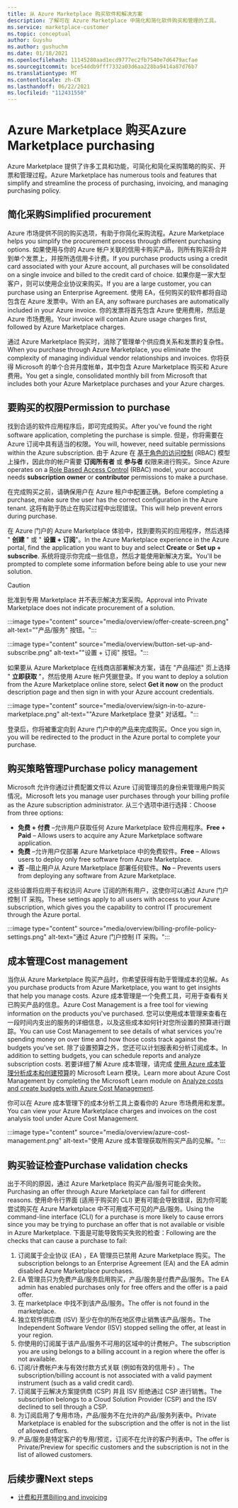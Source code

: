 ```yaml
---
title: 从 Azure Marketplace 购买软件和解决方案
description: 了解可在 Azure Marketplace 中简化和简化软件购买和管理的工具。
ms.service: marketplace-customer
ms.topic: conceptual
author: Guyshu
ms.author: gushuchm
ms.date: 01/18/2021
ms.openlocfilehash: 11145280aad1ecd9777ec2fb7540e7d6479acfae
ms.sourcegitcommit: bce54ddb9fff7332a03d6aa228ba9414a87d76b7
ms.translationtype: MT
ms.contentlocale: zh-CN
ms.lasthandoff: 06/22/2021
ms.locfileid: "112431550"
---
```

# <a name="azure-marketplace-purchasing"></a><span data-ttu-id="56564-103">Azure Marketplace 购买</span><span class="sxs-lookup"><span data-stu-id="56564-103">Azure Marketplace purchasing</span></span>

<span data-ttu-id="56564-104">Azure Marketplace 提供了许多工具和功能，可简化和简化采购策略的购买、开票和管理过程。</span><span class="sxs-lookup"><span data-stu-id="56564-104">Azure Marketplace has numerous tools and features that simplify and streamline the process of purchasing, invoicing, and managing purchasing policy.</span></span>

## <a name="simplified-procurement"></a><span data-ttu-id="56564-105">简化采购</span><span class="sxs-lookup"><span data-stu-id="56564-105">Simplified procurement</span></span>

<span data-ttu-id="56564-106">Azure 市场提供不同的购买选项，有助于你简化采购流程。</span><span class="sxs-lookup"><span data-stu-id="56564-106">Azure Marketplace helps you simplify the procurement process through different purchasing options.</span></span> <span data-ttu-id="56564-107">如果使用与你的 Azure 帐户关联的信用卡购买产品，则所有购买将合并到单个发票上，并按所选信用卡计费。</span><span class="sxs-lookup"><span data-stu-id="56564-107">If you purchase products using a credit card associated with your Azure account, all purchases will be consolidated on a single invoice and billed to the credit card of choice.</span></span> <span data-ttu-id="56564-108">如果你是一家大型客户，则可以使用企业协议来购买。</span><span class="sxs-lookup"><span data-stu-id="56564-108">If you are a large customer, you can purchase using an Enterprise Agreement.</span></span> <span data-ttu-id="56564-109">使用 EA，任何购买的软件都将自动包含在 Azure 发票中。</span><span class="sxs-lookup"><span data-stu-id="56564-109">With an EA, any software purchases are automatically included in your Azure invoice.</span></span> <span data-ttu-id="56564-110">你的发票将首先包含 Azure 使用费用，然后是 Azure 市场费用。</span><span class="sxs-lookup"><span data-stu-id="56564-110">Your invoice will contain Azure usage charges first, followed by Azure Marketplace charges.</span></span>

<span data-ttu-id="56564-111">通过 Azure Marketplace 购买时，消除了管理单个供应商关系和发票的复杂性。</span><span class="sxs-lookup"><span data-stu-id="56564-111">When you purchase through Azure Marketplace, you eliminate the complexity of managing individual vendor relationships and invoices.</span></span> <span data-ttu-id="56564-112">你将获得 Microsoft 的单个合并月度帐单，其中包含 Azure Marketplace 购买和 Azure 费用。</span><span class="sxs-lookup"><span data-stu-id="56564-112">You get a single, consolidated monthly bill from Microsoft that includes both your Azure Marketplace purchases and your Azure charges.</span></span>

## <a name="permission-to-purchase"></a><span data-ttu-id="56564-113">要购买的权限</span><span class="sxs-lookup"><span data-stu-id="56564-113">Permission to purchase</span></span>

<span data-ttu-id="56564-114">找到合适的软件应用程序后，即可完成购买。</span><span class="sxs-lookup"><span data-stu-id="56564-114">After you've found the right software application, completing the purchase is simple.</span></span> <span data-ttu-id="56564-115">但是，你将需要在 Azure 订阅中具有适当的权限。</span><span class="sxs-lookup"><span data-stu-id="56564-115">You will, however, need suitable permissions within the Azure subscription.</span></span> <span data-ttu-id="56564-116">由于 Azure 在 [基于角色的访问控制](/azure/role-based-access-control/overview) (RBAC) 模型上操作，因此你的帐户需要 **订阅所有者** 或 **参与者** 权限来进行购买。</span><span class="sxs-lookup"><span data-stu-id="56564-116">Since Azure operates on a [Role Based Access Control](/azure/role-based-access-control/overview) (RBAC) model, your account needs **subscription owner** or **contributor** permissions to make a purchase.</span></span>

<span data-ttu-id="56564-117">在完成购买之前，请确保用户在 Azure 租户中配置正确。</span><span class="sxs-lookup"><span data-stu-id="56564-117">Before completing a purchase, make sure the user has the correct configuration in the Azure tenant.</span></span> <span data-ttu-id="56564-118">这将有助于防止在购买过程中出现错误。</span><span class="sxs-lookup"><span data-stu-id="56564-118">This will help prevent errors during purchase.</span></span>

<span data-ttu-id="56564-119">在 Azure 门户的 Azure Marketplace 体验中，找到要购买的应用程序，然后选择 " **创建** " 或 " **设置 + 订阅**"。</span><span class="sxs-lookup"><span data-stu-id="56564-119">In the Azure Marketplace experience in the Azure portal, find the application you want to buy and select **Create** or **Set up + subscribe**.</span></span> <span data-ttu-id="56564-120">系统将提示你完成一些信息，然后才能使用新解决方案。</span><span class="sxs-lookup"><span data-stu-id="56564-120">You'll be prompted to complete some information before being able to use your new solution.</span></span>

> [!CAUTION]
> <span data-ttu-id="56564-121">批准到专用 Marketplace 并不表示解决方案采购。</span><span class="sxs-lookup"><span data-stu-id="56564-121">Approval into Private Marketplace does not indicate procurement of a solution.</span></span>

:::image type="content" source="media/overview/offer-create-screen.png" alt-text="&quot;产品/服务&quot; 按钮。":::

:::image type="content" source="media/overview/button-set-up-and-subscribe.png" alt-text="&quot;设置 + 订阅&quot; 按钮。":::

<span data-ttu-id="56564-124">如果要从 Azure Marketplace 在线商店部署解决方案，请在 "产品描述" 页上选择 " **立即获取** "，然后使用 Azure 帐户凭据登录。</span><span class="sxs-lookup"><span data-stu-id="56564-124">If you want to deploy a solution from the Azure Marketplace online store, select **Get it now** on the product description page and then sign in with your Azure account credentials.</span></span>

:::image type="content" source="media/overview/sign-in-to-azure-marketplace.png" alt-text="&quot;Azure Marketplace 登录&quot; 对话框。":::

<span data-ttu-id="56564-126">登录后，你将被重定向到 Azure 门户中的产品来完成购买。</span><span class="sxs-lookup"><span data-stu-id="56564-126">Once you sign in, you will be redirected to the product in the Azure portal to complete your purchase.</span></span>

## <a name="purchase-policy-management"></a><span data-ttu-id="56564-127">购买策略管理</span><span class="sxs-lookup"><span data-stu-id="56564-127">Purchase policy management</span></span>

<span data-ttu-id="56564-128">Microsoft 允许你通过计费配置文件以 Azure 订阅管理员的身份来管理用户购买情况。</span><span class="sxs-lookup"><span data-stu-id="56564-128">Microsoft lets you manage user purchases through your billing profile as the Azure subscription administrator.</span></span> <span data-ttu-id="56564-129">从三个选项中进行选择：</span><span class="sxs-lookup"><span data-stu-id="56564-129">Choose from three options:</span></span>

- <span data-ttu-id="56564-130">**免费 + 付费** –允许用户获取任何 Azure Marketplace 软件应用程序。</span><span class="sxs-lookup"><span data-stu-id="56564-130">**Free + Paid** – Allows users to acquire any Azure Marketplace software application.</span></span>
- <span data-ttu-id="56564-131">**免费** –允许用户仅部署 Azure Marketplace 中的免费软件。</span><span class="sxs-lookup"><span data-stu-id="56564-131">**Free** – Allows users to deploy only free software from Azure Marketplace.</span></span>
- <span data-ttu-id="56564-132">**否** –阻止用户从 Azure Marketplace 部署任何软件。</span><span class="sxs-lookup"><span data-stu-id="56564-132">**No** – Prevents users from deploying any software from Azure Marketplace.</span></span>

<span data-ttu-id="56564-133">这些设置将应用于有权访问 Azure 订阅的所有用户，这使你可以通过 Azure 门户控制 IT 采购。</span><span class="sxs-lookup"><span data-stu-id="56564-133">These settings apply to all users with access to your Azure subscription, which gives you the capability to control IT procurement through the Azure portal.</span></span>

:::image type="content" source="media/overview/billing-profile-policy-settings.png" alt-text="通过 Azure 门户控制 IT 采购。":::

## <a name="cost-management"></a><span data-ttu-id="56564-135">成本管理</span><span class="sxs-lookup"><span data-stu-id="56564-135">Cost management</span></span>

<span data-ttu-id="56564-136">当你从 Azure Marketplace 购买产品时，你希望获得有助于管理成本的见解。</span><span class="sxs-lookup"><span data-stu-id="56564-136">As you purchase products from Azure Marketplace, you want to get insights that help you manage costs.</span></span> <span data-ttu-id="56564-137">Azure 成本管理是一个免费工具，可用于查看有关已购买产品的信息。</span><span class="sxs-lookup"><span data-stu-id="56564-137">Azure Cost Management is a free tool for viewing information on the products you've purchased.</span></span> <span data-ttu-id="56564-138">您可以使用成本管理来查看在一段时间内支出的服务的详细信息，以及这些成本如何针对您所设置的预算进行跟踪。</span><span class="sxs-lookup"><span data-stu-id="56564-138">You can use Cost Management to see details of what services you're spending money on over time and how those costs track against the budgets you've set.</span></span> <span data-ttu-id="56564-139">除了设置预算之外，您还可以计划报表和分析订阅成本。</span><span class="sxs-lookup"><span data-stu-id="56564-139">In addition to setting budgets, you can schedule reports and analyze subscription costs.</span></span> <span data-ttu-id="56564-140">若要详细了解 Azure 成本管理，请完成 [使用 Azure 成本管理分析成本和创建预算](/learn/modules/analyze-costs-create-budgets-azure-cost-management/)的 Microsoft Learn 模块。</span><span class="sxs-lookup"><span data-stu-id="56564-140">Learn more about Azure Cost Management by completing the Microsoft Learn module on [Analyze costs and create budgets with Azure Cost Management](/learn/modules/analyze-costs-create-budgets-azure-cost-management/).</span></span>

<span data-ttu-id="56564-141">你可以在 Azure 成本管理下的成本分析工具上查看你的 Azure 市场费用和发票。</span><span class="sxs-lookup"><span data-stu-id="56564-141">You can view your Azure Marketplace charges and invoices on the cost analysis tool under Azure Cost Management.</span></span>

:::image type="content" source="media/overview/azure-cost-management.png" alt-text="使用 Azure 成本管理获取所购买产品的见解。":::

## <a name="purchase-validation-checks"></a><span data-ttu-id="56564-143">购买验证检查</span><span class="sxs-lookup"><span data-stu-id="56564-143">Purchase validation checks</span></span>

<span data-ttu-id="56564-144">出于不同的原因，通过 Azure Marketplace 购买产品/服务可能会失败。</span><span class="sxs-lookup"><span data-stu-id="56564-144">Purchasing an offer through Azure Marketplace can fail for different reasons.</span></span> <span data-ttu-id="56564-145">使用命令行界面 (适用于购买的 CLI) 更有可能会导致错误，因为你可能尝试购买在 Azure Marketplace 中不可用或不可见的产品/服务。</span><span class="sxs-lookup"><span data-stu-id="56564-145">Using the command-line interface (CLI) for a purchase is more likely to cause errors since you may be trying to purchase an offer that is not available or visible in Azure Marketplace.</span></span> <span data-ttu-id="56564-146">下面是可能导致购买失败的检查：</span><span class="sxs-lookup"><span data-stu-id="56564-146">Following are the checks that can cause a purchase to fail:</span></span>

1. <span data-ttu-id="56564-147">订阅属于企业协议 (EA) ，EA 管理员已禁用 Azure Marketplace 购买。</span><span class="sxs-lookup"><span data-stu-id="56564-147">The subscription belongs to an Enterprise Agreement (EA) and the EA admin disabled Azure Marketplace purchases.</span></span>
1. <span data-ttu-id="56564-148">EA 管理员只为免费产品/服务启用购买，产品/服务是付费产品/服务。</span><span class="sxs-lookup"><span data-stu-id="56564-148">The EA admin has enabled purchases only for free offers and the offer is a paid offer.</span></span>
1. <span data-ttu-id="56564-149">在 marketplace 中找不到该产品/服务。</span><span class="sxs-lookup"><span data-stu-id="56564-149">The offer is not found in the marketplace.</span></span>
1. <span data-ttu-id="56564-150">独立软件供应商 (ISV) 至少在你的所在地区停止销售该产品/服务。</span><span class="sxs-lookup"><span data-stu-id="56564-150">The Independent Software Vendor (ISV) stopped selling the offer, at least in your region.</span></span>
1. <span data-ttu-id="56564-151">你使用的订阅属于该产品/服务不可用的区域中的计费帐户。</span><span class="sxs-lookup"><span data-stu-id="56564-151">The subscription you are using belongs to a billing account in a region where the offer is not available.</span></span>
1. <span data-ttu-id="56564-152">订阅/计费帐户未与有效付款方式关联 (例如有效的信用卡) 。</span><span class="sxs-lookup"><span data-stu-id="56564-152">The subscription/billing account is not associated with a valid payment instrument (such as a valid credit card).</span></span>
1. <span data-ttu-id="56564-153">订阅属于云解决方案提供商 (CSP) 并且 ISV 拒绝通过 CSP 进行销售。</span><span class="sxs-lookup"><span data-stu-id="56564-153">The subscription belongs to a Cloud Solution Provider (CSP) and the ISV declined to sell through a CSP.</span></span>
1. <span data-ttu-id="56564-154">为订阅启用了专用市场，产品/服务不在允许的产品/服务列表中。</span><span class="sxs-lookup"><span data-stu-id="56564-154">Private Marketplace is enabled for the subscription and the offer is not in the list of allowed offers.</span></span>
1. <span data-ttu-id="56564-155">产品/服务是特定客户的专用/预览，订阅不在允许的客户列表中。</span><span class="sxs-lookup"><span data-stu-id="56564-155">The offer is Private/Preview for specific customers and the subscription is not in the list of allowed customers.</span></span>

## <a name="next-steps"></a><span data-ttu-id="56564-156">后续步骤</span><span class="sxs-lookup"><span data-stu-id="56564-156">Next steps</span></span>

- [<span data-ttu-id="56564-157">计费和开票</span><span class="sxs-lookup"><span data-stu-id="56564-157">Billing and invoicing</span></span>](billing-invoicing.md)